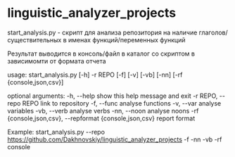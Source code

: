 # linguistic_analyzer_projects
start_analysis.py - скрипт для анализа репозитория на наличие глаголов/существительных в именах функций/переменных функций

Результат выводится в консоль/файл в каталог со скриптом в зависимомти от формата отчета

usage: start_analysis.py [-h] -r REPO [-f] [-v] [-vb] [-nn]
                         [-rf {console,json,csv}]

optional arguments:
  -h, --help            show this help message and exit
  -r REPO, --repo REPO  link to repository
  -f, --func            analyse functions
  -v, --var             analyse variables
  -vb, --verb           analyse verbs
  -nn, --noon           analyse noons
  -rf {console,json,csv}, --repformat {console,json,csv} report format

Example:
start_analysis.py --repo https://github.com/Dakhnovskiy/linguistic_analyzer_projects -f -nn -vb -rf console